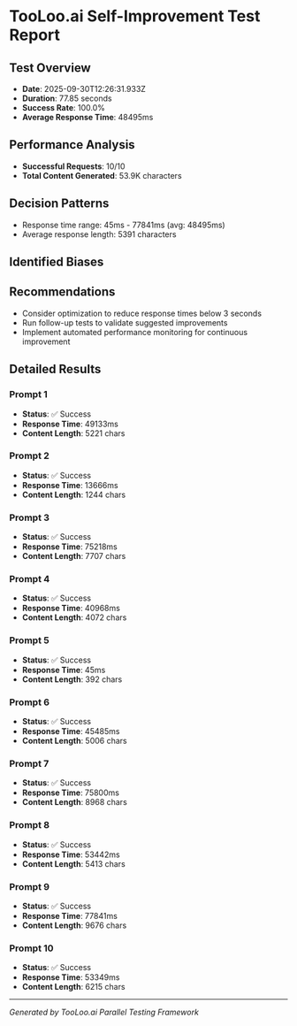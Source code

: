 # TooLoo.ai Self-Improvement Test Report

## Test Overview
- **Date**: 2025-09-30T12:26:31.933Z
- **Duration**: 77.85 seconds
- **Success Rate**: 100.0%
- **Average Response Time**: 48495ms

## Performance Analysis
- **Successful Requests**: 10/10
- **Total Content Generated**: 53.9K characters

## Decision Patterns
- Response time range: 45ms - 77841ms (avg: 48495ms)
- Average response length: 5391 characters

## Identified Biases


## Recommendations
- Consider optimization to reduce response times below 3 seconds
- Run follow-up tests to validate suggested improvements
- Implement automated performance monitoring for continuous improvement

## Detailed Results

### Prompt 1
- **Status**: ✅ Success
- **Response Time**: 49133ms
- **Content Length**: 5221 chars



### Prompt 2
- **Status**: ✅ Success
- **Response Time**: 13666ms
- **Content Length**: 1244 chars



### Prompt 3
- **Status**: ✅ Success
- **Response Time**: 75218ms
- **Content Length**: 7707 chars



### Prompt 4
- **Status**: ✅ Success
- **Response Time**: 40968ms
- **Content Length**: 4072 chars



### Prompt 5
- **Status**: ✅ Success
- **Response Time**: 45ms
- **Content Length**: 392 chars



### Prompt 6
- **Status**: ✅ Success
- **Response Time**: 45485ms
- **Content Length**: 5006 chars



### Prompt 7
- **Status**: ✅ Success
- **Response Time**: 75800ms
- **Content Length**: 8968 chars



### Prompt 8
- **Status**: ✅ Success
- **Response Time**: 53442ms
- **Content Length**: 5413 chars



### Prompt 9
- **Status**: ✅ Success
- **Response Time**: 77841ms
- **Content Length**: 9676 chars



### Prompt 10
- **Status**: ✅ Success
- **Response Time**: 53349ms
- **Content Length**: 6215 chars



---
*Generated by TooLoo.ai Parallel Testing Framework*

